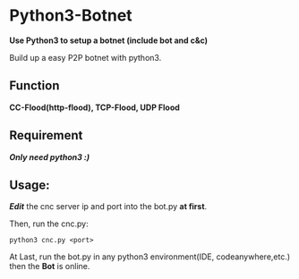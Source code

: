 # Python3-Botnet
**Use Python3 to setup a botnet (include bot and c&amp;c)**

Build up a easy P2P botnet with python3.

## Function
**CC-Flood(http-flood), TCP-Flood, UDP Flood**

## Requirement
***Only need python3 :)***

## Usage:
***Edit*** the cnc server ip and port into the bot.py **at first**.

Then, run the cnc.py:

    python3 cnc.py <port>
    
At Last, run the bot.py in any python3 environment(IDE, codeanywhere,etc.) then the **Bot** is online.
